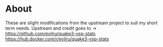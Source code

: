 # About

These are slight modifications from the upstream project to suit my short term needs. Upstream and credit goes to -> https://github.com/evilru/quake3-vsp-stats https://hub.docker.com/r/evilru/quake3-vsp-stats

